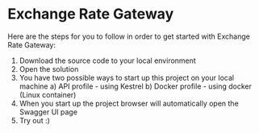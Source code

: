 # Exchange Rate Gateway

Here are the steps for you to follow in order to get started with Exchange Rate Gateway:

1. Download the source code to your local environment
2. Open the solution
3. You have two possible ways to start up this project on your local machine
  a) API profile - using Kestrel
  b) Docker profile - using docker (Linux container)
4. When you start up the project browser will automatically open the Swagger UI page
5. Try out :)
